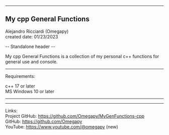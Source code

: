 -----------------------------------------------------------------------------------------------------------------------------
My cpp General Functions
-----------------------------------------------------------------------------------------------------------------------------

 Alejandro Ricciardi (Omegapy)  
 created date: 01/23/2023  
 									
-- Standalone header --

My cpp General Functions is a collection of my personal c++ functions
for general use and console.

-----------------------------------------------------------------------------------------------------------------------------
Requirements:

c++ 17 or later  
MS Windows 10 or later

-----------------------------------------------------------------------------------------------------------------------------



-----------------------------------------------------------------------------------------------------------------------------

Links:  
 Project GitHub: https://github.com/Omegapy/MyGenFunctions-cpp  
 GitHub: https://github.com/Omegapy   
 YouTube: https://www.youtube.com/@omegapy (new)  

